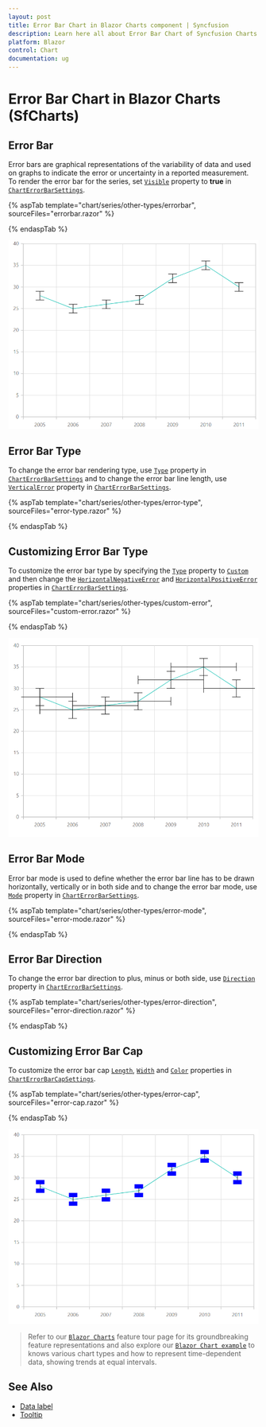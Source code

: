 ```yaml
---
layout: post
title: Error Bar Chart in Blazor Charts component | Syncfusion
description: Learn here all about Error Bar Chart of Syncfusion Charts (SfCharts) component and more.
platform: Blazor
control: Chart
documentation: ug
---
```


# Error Bar Chart in Blazor Charts (SfCharts)

## Error Bar

Error bars are graphical representations of the variability of data and used on graphs to indicate the error or uncertainty in a reported measurement. To render the error bar for the series, set [`Visible`](https://help.syncfusion.com/cr/blazor/Syncfusion.Blazor.Charts.ChartErrorBarSettings.html#Syncfusion_Blazor_Charts_ChartErrorBarSettings_Visible) property to **true** in [`ChartErrorBarSettings`](https://help.syncfusion.com/cr/blazor/Syncfusion.Blazor.Charts.ChartErrorBarSettings.html).

{% aspTab template="chart/series/other-types/errorbar", sourceFiles="errorbar.razor" %}

{% endaspTab %}

![Error Bar](../images/othertypes/errorbar.png)

## Error Bar Type

To change the error bar rendering type, use [`Type`](https://help.syncfusion.com/cr/blazor/Syncfusion.Blazor.Charts.ChartErrorBarSettings.html#Syncfusion_Blazor_Charts_ChartErrorBarSettings_Type)
property in [`ChartErrorBarSettings`](https://help.syncfusion.com/cr/blazor/Syncfusion.Blazor.Charts.ChartErrorBarSettings.html) and to change the error bar line length, use [`VerticalError`](https://help.syncfusion.com/cr/blazor/Syncfusion.Blazor.Charts.ChartErrorBarSettings.html#Syncfusion_Blazor_Charts_ChartErrorBarSettings_VerticalError) property in [`ChartErrorBarSettings`](https://help.syncfusion.com/cr/blazor/Syncfusion.Blazor.Charts.ChartErrorBarSettings.html).

{% aspTab template="chart/series/other-types/error-type", sourceFiles="error-type.razor" %}

{% endaspTab %}

## Customizing Error Bar Type

To customize the error bar type by specifying the [`Type`](https://help.syncfusion.com/cr/blazor/Syncfusion.Blazor.Charts.ChartErrorBarSettings.html#Syncfusion_Blazor_Charts_ChartErrorBarSettings_Type) property to [`Custom`](https://help.syncfusion.com/cr/blazor/Syncfusion.Blazor.Charts.ErrorBarType.html#Syncfusion_Blazor_Charts_ErrorBarType_Custom) and
then change the [`HorizontalNegativeError`](https://help.syncfusion.com/cr/blazor/Syncfusion.Blazor.Charts.ChartErrorBarSettings.html#Syncfusion_Blazor_Charts_ChartErrorBarSettings_HorizontalNegativeError) and [`HorizontalPositiveError`](https://help.syncfusion.com/cr/blazor/Syncfusion.Blazor.Charts.ChartErrorBarSettings.html#Syncfusion_Blazor_Charts_ChartErrorBarSettings_HorizontalPositiveError) properties in [`ChartErrorBarSettings`](https://help.syncfusion.com/cr/blazor/Syncfusion.Blazor.Charts.ChartErrorBarSettings.html).

{% aspTab template="chart/series/other-types/custom-error", sourceFiles="custom-error.razor" %}

{% endaspTab %}

![Customizing Error Bar](../images/chart-types-images/custom-error-bar.png)

## Error Bar Mode

Error bar mode is used to define whether the error bar line has to be drawn horizontally, vertically or in both side and to change the error bar mode, use [`Mode`](https://help.syncfusion.com/cr/blazor/Syncfusion.Blazor.Charts.ChartErrorBarSettings.html#Syncfusion_Blazor_Charts_ChartErrorBarSettings_Mode) property in [`ChartErrorBarSettings`](https://help.syncfusion.com/cr/blazor/Syncfusion.Blazor.Charts.ChartErrorBarSettings.html).

{% aspTab template="chart/series/other-types/error-mode", sourceFiles="error-mode.razor" %}

{% endaspTab %}

## Error Bar Direction

To change the error bar direction to plus, minus or both side, use [`Direction`](https://help.syncfusion.com/cr/blazor/Syncfusion.Blazor.Charts.ChartErrorBarSettings.html#Syncfusion_Blazor_Charts_ChartErrorBarSettings_Direction) property in [`ChartErrorBarSettings`](https://help.syncfusion.com/cr/blazor/Syncfusion.Blazor.Charts.ChartErrorBarSettings.html).

{% aspTab template="chart/series/other-types/error-direction", sourceFiles="error-direction.razor" %}

{% endaspTab %}

## Customizing Error Bar Cap

To customize the error bar cap [`Length`](https://help.syncfusion.com/cr/blazor/Syncfusion.Blazor.Charts.ChartErrorBarCapSettings.html#Syncfusion_Blazor_Charts_ChartErrorBarCapSettings_Length), [`Width`](https://help.syncfusion.com/cr/blazor/Syncfusion.Blazor.Charts.ChartErrorBarCapSettings.html#Syncfusion_Blazor_Charts_ChartErrorBarCapSettings_Width) and [`Color`](https://help.syncfusion.com/cr/blazor/Syncfusion.Blazor.Charts.ChartErrorBarCapSettings.html#Syncfusion_Blazor_Charts_ChartErrorBarCapSettings_Color) properties in [`ChartErrorBarCapSettings`](https://help.syncfusion.com/cr/blazor/Syncfusion.Blazor.Charts.ChartErrorBarCapSettings.html).

{% aspTab template="chart/series/other-types/error-cap", sourceFiles="error-cap.razor" %}

{% endaspTab %}

![Customizing Error Bar](../images/othertypes/errorbarcap-custom.png)

> Refer to our [`Blazor Charts`](https://www.syncfusion.com/blazor-components/blazor-charts) feature tour page for its groundbreaking feature representations and also explore our [`Blazor Chart example`](https://blazor.syncfusion.com/demos/chart/line?theme=bootstrap4) to knows various chart types and how to represent time-dependent data, showing trends at equal intervals.

## See Also

* [Data label](../data-labels)
* [Tooltip](../tool-tip)